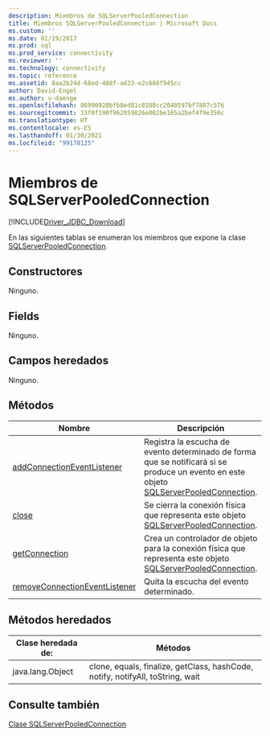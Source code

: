 ```yaml
---
description: Miembros de SQLServerPooledConnection
title: Miembros SQLServerPooledConnection | Microsoft Docs
ms.custom: ''
ms.date: 01/19/2017
ms.prod: sql
ms.prod_service: connectivity
ms.reviewer: ''
ms.technology: connectivity
ms.topic: reference
ms.assetid: 8aa2b24d-68ed-488f-ad33-e2c688f945cc
author: David-Engel
ms.author: v-daenge
ms.openlocfilehash: 86990928bfb8ed81c8188cc2040597bf7887c576
ms.sourcegitcommit: 33f0f190f962059826e002be165a2bef4f9e350c
ms.translationtype: HT
ms.contentlocale: es-ES
ms.lasthandoff: 01/30/2021
ms.locfileid: "99178125"
---
```

# <a name="sqlserverpooledconnection-members"></a>Miembros de SQLServerPooledConnection
[!INCLUDE[Driver_JDBC_Download](../../../includes/driver_jdbc_download.md)]

  En las siguientes tablas se enumeran los miembros que expone la clase [SQLServerPooledConnection](../../../connect/jdbc/reference/sqlserverpooledconnection-class.md).  
  
## <a name="constructors"></a>Constructores  
 Ninguno.  
  
## <a name="fields"></a>Fields  
 Ninguno.  
  
## <a name="inherited-fields"></a>Campos heredados  
 Ninguno.  
  
## <a name="methods"></a>Métodos  
  
|Nombre|Descripción|  
|----------|-----------------|  
|[addConnectionEventListener](../../../connect/jdbc/reference/addconnectioneventlistener-method-sqlserverpooledconnection.md)|Registra la escucha de evento determinado de forma que se notificará si se produce un evento en este objeto [SQLServerPooledConnection](../../../connect/jdbc/reference/sqlserverpooledconnection-class.md).|  
|[close](../../../connect/jdbc/reference/close-method-sqlserverpooledconnection.md)|Se cierra la conexión física que representa este objeto [SQLServerPooledConnection](../../../connect/jdbc/reference/sqlserverpooledconnection-class.md).|  
|[getConnection](../../../connect/jdbc/reference/getconnection-method-sqlserverpooledconnection.md)|Crea un controlador de objeto para la conexión física que representa este objeto [SQLServerPooledConnection](../../../connect/jdbc/reference/sqlserverpooledconnection-class.md).|  
|[removeConnectionEventListener](../../../connect/jdbc/reference/removeconnectioneventlistener-method-sqlserverpooledconnection.md)|Quita la escucha del evento determinado.|  
  
## <a name="inherited-methods"></a>Métodos heredados  
  
|Clase heredada de:|Métodos|  
|---------------------------|-------------|  
|java.lang.Object|clone, equals, finalize, getClass, hashCode, notify, notifyAll, toString, wait|  
  
## <a name="see-also"></a>Consulte también  
 [Clase SQLServerPooledConnection](../../../connect/jdbc/reference/sqlserverpooledconnection-class.md)  
  
  

